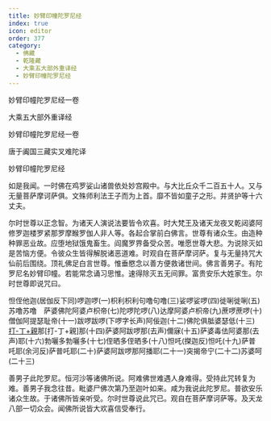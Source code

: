 ```yaml
---
title: 妙臂印幢陀罗尼经
index: true
icon: editor
order: 377
category:
  - 佛藏
  - 乾隆藏
  - 大乘五大部外重译经
  - 妙臂印幢陀罗尼经
---
```


妙臂印幢陀罗尼经一卷  

大乘五大部外重译经  

妙臂印幢陀罗尼经一卷  

唐于阗国三藏实叉难陀译  

妙臂印幢陀罗尼经  

如是我闻。一时佛在鸡罗娑山诸兽依处妙宫殿中。与大比丘众千二百五十人。又与无量菩萨摩诃萨俱。文殊师利法王子而为上首。靡不皆如童子之形。并贤护等十六丈夫。  

尔时世尊以正念智。为诸天人演说法要皆令欢喜。时大梵王及诸天龙夜叉乾闼婆阿修罗迦楼罗紧那罗摩睺罗伽人非人等。各起合掌前白佛言。世尊有诸众生。由造种种罪恶业故。应堕地狱饿鬼畜生。阎魔罗界备受众苦。唯愿世尊大悲。为说除灭如是苦恼方便。令彼众生皆得解脱诸恶道难。时观自在菩萨摩诃萨。复与无量持咒大仙前后围绕。顶礼佛足白言世尊。惟垂愍念以善方便救诸世间。佛言善男子。有陀罗尼名妙臂印幢。若能常念诵习思惟。速得除灭五无间罪。富贵安乐大姓家生。尔时世尊即说咒曰。  

怛侄他迦(居伽反下同)啰迦啰(一)枳利枳利句噜句噜(三)娑啰娑啰(四)徙唎徙唎(五)苏噜苏噜　萨婆佛陀阿婆卢枳帝(七)陀啰陀啰(八)达摩阿婆卢枳帝(九)蔗啰蔗啰(十)僧伽阿提瑟耻帝(十一)跋啰跋啰(下啰字长声)阿佞迦(十二)佛陀俱胝婆瑟低(十三)[打-丁+親](初觐反)那[打-丁+親]那(十四)萨婆阿跋啰那(去声)儞寐(十五)萨婆毒佉阿婆那(去声)耶(十六)勃囇多勃囇多(十七)侄晒多侄晒多(十八)怛吒(搩迦反)怛吒(十九)萨普吒耶(余河反)萨普吒耶(二十)萨婆阿跋啰那阿播耶(二十一)突揭帝宁(二十二)苏婆呵(二十三)  

善男子此陀罗尼。恒河沙等诸佛所说。阿难佛世难遇人身难得。受持此咒转复为难。善男子我念往昔。毗婆尸佛次第乃至迦叶如来。咸为我说此陀罗尼。普欲安乐诸众生故。于诸佛所皆亲听受。尔时世尊说此咒已。观自在菩萨摩诃萨等。及天龙八部一切众会。闻佛所说皆大欢喜信受奉行。  
